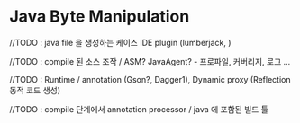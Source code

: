 

# Java Byte Manipulation

//TODO : java file 을 생성하는 케이스
IDE plugin (lumberjack, )


//TODO : compile 된 소스 조작 / ASM? JavaAgent? - 프로파일, 커버리지, 로그 ...

//TODO : Runtime / annotation (Gson?, Dagger1), Dynamic proxy (Reflection 동적 코드 생성)

//TODO : compile 단계에서 annotation processor / java 에 포함된 빌드 툴
<!--stackedit_data:
eyJoaXN0b3J5IjpbLTE1MzUxMTUxMzQsMTcwNzgwMzAwLC0xMD
gwNjIzNjUwXX0=
-->